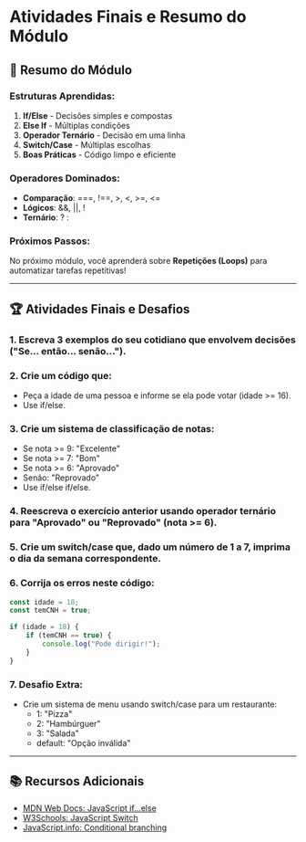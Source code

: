 # Atividades Finais e Resumo do Módulo

## 📝 Resumo do Módulo

### Estruturas Aprendidas:
1. **If/Else** - Decisões simples e compostas
2. **Else If** - Múltiplas condições
3. **Operador Ternário** - Decisão em uma linha
4. **Switch/Case** - Múltiplas escolhas
5. **Boas Práticas** - Código limpo e eficiente

### Operadores Dominados:
- **Comparação**: ===, !==, >, <, >=, <=
- **Lógicos**: &&, ||, !
- **Ternário**: ? :

### Próximos Passos:
No próximo módulo, você aprenderá sobre **Repetições (Loops)** para automatizar tarefas repetitivas!

---

## 🏆 Atividades Finais e Desafios

### 1. Escreva 3 exemplos do seu cotidiano que envolvem decisões ("Se... então... senão...").

### 2. Crie um código que:
- Peça a idade de uma pessoa e informe se ela pode votar (idade >= 16).
- Use if/else.

### 3. Crie um sistema de classificação de notas:
- Se nota >= 9: "Excelente"
- Se nota >= 7: "Bom"
- Se nota >= 6: "Aprovado"
- Senão: "Reprovado"
- Use if/else if/else.

### 4. Reescreva o exercício anterior usando operador ternário para "Aprovado" ou "Reprovado" (nota >= 6).

### 5. Crie um switch/case que, dado um número de 1 a 7, imprima o dia da semana correspondente.

### 6. Corrija os erros neste código:
```javascript
const idade = 18;
const temCNH = true;

if (idade = 18) {
    if (temCNH == true) {
        console.log("Pode dirigir!");
    }
}
```

### 7. Desafio Extra:
- Crie um sistema de menu usando switch/case para um restaurante:
  - 1: "Pizza"
  - 2: "Hambúrguer"
  - 3: "Salada"
  - default: "Opção inválida"

---

## 📚 Recursos Adicionais
- [MDN Web Docs: JavaScript if...else](https://developer.mozilla.org/en-US/docs/Web/JavaScript/Reference/Statements/if...else)
- [W3Schools: JavaScript Switch](https://www.w3schools.com/js/js_switch.asp)
- [JavaScript.info: Conditional branching](https://javascript.info/ifelse) 